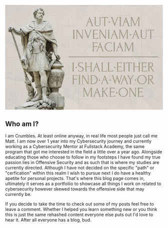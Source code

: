 ![Unlock](docs/assets/images/AutViam.jpg)



## Who am I?

I am Crumbles. At least online anyway, in real life most people just call me Matt. I am now over 1 year into my Cybersecurity journey and currently working as a Cybersecurity Mentor at Fullstack Academy, the same program that got me interested in the field a little over a year ago. Alongside educating those who choose to follow in my footsteps I have found my true passion lies in Offensive Security and as such that is where my studies are currently directed. Although I have not decided on the specific "path" or "cerfication" within this realm I wish to pursue next I do have a healthy apetite for personal projects. That's where this blog page comes in, ultimately it serves as a portfoilio to showcase all things I work on related to cybersecurity however skewed towards the offensive side that may currently be. 

If you decide to take the time to check out some of my posts feel free to leave a comment. Whether I helped you learn something new or you think this is just the same rehashed content everyone else puts out I'd love to hear it. After all everyone has a blog, bud.

